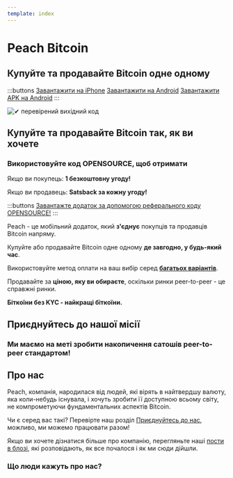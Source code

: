 ```yaml
---
template: index
---
```

<!--[teaser]-->
# Peach Bitcoin

## Купуйте та продавайте Bitcoin <span>одне одному</span>

<div class="inner-wrap">

:::buttons
[Завантажити на iPhone]($iosUrl$)
[Завантажити на Android]($androidUrl$)
[Завантажити APK на Android](/apk/)
:::

![✔ перевірений вихідний код](/img/phones.png)
</div>

<!--[top]-->
## Купуйте та продавайте Bitcoin так, як ви хочете

### Використовуйте код OPENSOURCE, щоб отримати

Якщо ви покупець: **1 безкоштовну угоду!**

Якщо ви продавець: **Satsback за кожну угоду!**

:::buttons
[Завантажте додаток за допомогою реферального коду OPENSOURCE!](https://peachbitcoin.com/referral/?code=OPENSOURCE)
:::

Peach - це мобільний додаток, який **з'єднує** покупців та продавців Bitcoin напряму.

Купуйте або продавайте Bitcoin одне одному **де завгодно, у будь-який час**.

Використовуйте метод оплати на ваш вибір серед **[багатьох варіантів](/uk/how-it-works/#payment)**.

Продавайте за **ціною, яку ви обираєте**, оскільки ринки peer-to-peer - це справжні ринки.

**Біткоїни без KYC - найкращі біткоїни.**

<!--[mission]-->
## Приєднуйтесь до нашої місії

### Ми маємо на меті зробити накопичення сатошів peer-to-peer стандартом!

<!--[about]-->
## Про нас

Peach, компанія, народилася від людей, які вірять в найтвердшу валюту, яка коли-небудь існувала, і хочуть зробити її доступною всьому світу, не компрометуючи фундаментальних аспектів Bitcoin.

Чи є серед вас такі? Перевірте наш розділ [Приєднуйтесь до нас](/join-us/), можливо, ми можемо працювати разом!

Якщо ви хочете дізнатися більше про компанію, перегляньте наші [пости в блозі](/blog/), які розповідають, як все почалося і як ми сюди дійшли.

### Що люди кажуть про нас?
<br>
<div id="ap-widget-container" class="ap-widget-container" prod_code="peach" show ="top" bg_color="#FFFFFF" review_bg_color = "#FFFFFF" text_color = "#000000"></div>

